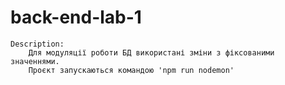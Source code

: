 # back-end-lab-1
    Description:
        Для модуляції роботи БД використані зміни з фіксованими значеннями.
        Проєкт запускаються командою 'npm run nodemon'